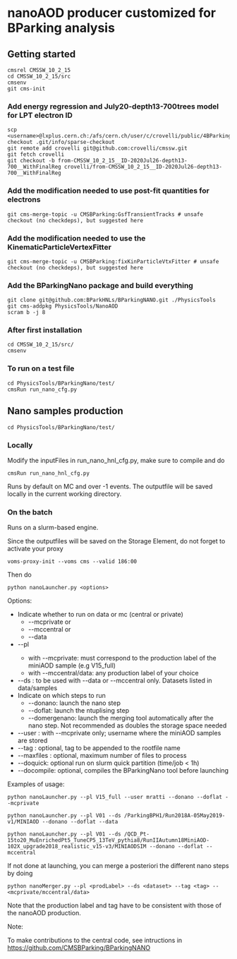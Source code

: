 # nanoAOD producer customized for BParking analysis 

## Getting started

```shell
cmsrel CMSSW_10_2_15
cd CMSSW_10_2_15/src
cmsenv
git cms-init
```

### Add energy regression and July20-depth13-700trees model for LPT electron ID

```shell
scp <username>@lxplus.cern.ch:/afs/cern.ch/user/c/crovelli/public/4BParking/sparse-checkout .git/info/sparse-checkout
git remote add crovelli git@github.com:crovelli/cmssw.git
git fetch crovelli
git checkout -b from-CMSSW_10_2_15__ID-2020Jul26-depth13-700__WithFinalReg crovelli/from-CMSSW_10_2_15__ID-2020Jul26-depth13-700__WithFinalReg
```

### Add the modification needed to use post-fit quantities for electrons  

```shell
git cms-merge-topic -u CMSBParking:GsfTransientTracks # unsafe checkout (no checkdeps), but suggested here
```

### Add the modification needed to use the KinematicParticleVertexFitter  

```shell
git cms-merge-topic -u CMSBParking:fixKinParticleVtxFitter # unsafe checkout (no checkdeps), but suggested here
```

### Add the BParkingNano package and build everything

```shell
git clone git@github.com:BParkHNLs/BParkingNANO.git ./PhysicsTools
git cms-addpkg PhysicsTools/NanoAOD
scram b -j 8
```

### After first installation

```shell
cd CMSSW_10_2_15/src/
cmsenv 
```


### To run on a test file

```shell
cd PhysicsTools/BParkingNano/test/
cmsRun run_nano_cfg.py
```

## Nano samples production

```shell
cd PhysicsTools/BParkingNano/test/
```

### Locally
Modify the inputFiles in run_nano_hnl_cfg.py, make sure to compile and do

```
cmsRun run_nano_hnl_cfg.py 
```

Runs by default on MC and over -1 events. The outputfile will be saved locally in the current working directory.

### On the batch
Runs on a slurm-based engine. 

Since the outputfiles will be saved on the Storage Element, do not forget to activate your proxy

```
voms-proxy-init --voms cms --valid 186:00
```

Then do

```
python nanoLauncher.py <options>
```
Options:

* Indicate whether to run on data or mc (central or private)
  * --mcprivate or   
  * --mccentral or
  *  --data       
* --pl <prodLabel> 
  * with --mcprivate:  must correspond to the production label of the miniAOD sample (e.g V15_full) 
  * with --mccentral/data: any production label of your choice
* --ds <dataset>:  to be used with --data or --mccentral only. Datasets listed in data/samples 
* Indicate on which steps to run
  * --donano: launch the nano step
  * --doflat: launch the ntuplising step
  * --domergenano: launch the merging tool automatically after the nano step. Not recommended as doubles the storage space needed
* --user <user>: with --mcprivate only; username where the miniAOD samples are stored
* --tag <tag>: optional, tag to be appended to the rootfile name 
* --maxfiles <maxfiles>: optional, maximum number of files to process
* --doquick: optional run on slurm quick partition (time/job < 1h)
* --docompile: optional, compiles the BParkingNano tool before launching

Examples of usage:
```
python nanoLauncher.py --pl V15_full --user mratti --donano --doflat --mcprivate
```
```
python nanoLauncher.py --pl V01 --ds /ParkingBPH1/Run2018A-05May2019-v1/MINIAOD --donano --doflat --data
```
```
python nanoLauncher.py --pl V01 --ds /QCD_Pt-15to20_MuEnrichedPt5_TuneCP5_13TeV_pythia8/RunIIAutumn18MiniAOD-102X_upgrade2018_realistic_v15-v3/MINIAODSIM --donano --doflat --mccentral
```

If not done at launching, you can merge a posteriori the different nano steps by doing

```
python nanoMerger.py --pl <prodLabel> --ds <dataset> --tag <tag> --<mcprivate/mccentral/data>
```

Note that the production label and tag have to be consistent with those of the nanoAOD production.



Note:

To make contributions to the central code, see intructions in https://github.com/CMSBParking/BParkingNANO

